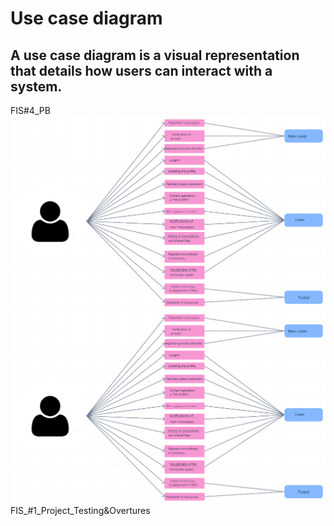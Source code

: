 # Use case diagram 
## A use case diagram is a visual representation that details how users can interact with a system.

FIS#4_PB
![Use case diagram ](https://raw.githubusercontent.com/Chayy80/Repostorio-Equipo-3/refs/heads/FIS%234_PB/Resources%20%26%20Assets/Use%20Case%20Diagram.png)
![Use case diagram ](https://github.com/Chayy80/Repostorio-Equipo-3/blob/FIS_%231_ProjectMA/Resources%20&%20Assets/Use%20Case%20Diagram.png?raw=true)
FIS_#1_Project_Testing&Overtures
